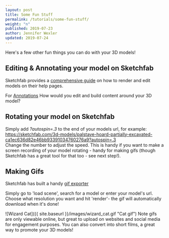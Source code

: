```yaml
---
layout: post
title: Some Fun Stuff
permalink: /tutorials/some-fun-stuff/
weight: "n"
published: 2019-07-23
author: Jennifer Wexler
updated: 2019-07-24
---
```


Here's a few other fun things you can do with your 3D models!

## Editing & Annotating your model on Sketchfab
Sketchfab provides a [comprehensive guide](https://help.sketchfab.com/hc/en-us/categories/200161407-Editing) on how to render and edit models on their help pages.

For [Annotations](https://help.sketchfab.com/hc/en-us/articles/202512456-Annotations) 
How would you edit and build content around your 3D model?

## Rotating your model on Sketchfab

Simply add *?autospin=.3* to the end of your models url, for example: https://sketchfab.com/3d-models/palstave-hoard-partially-excavated-ca1ec636d82e46bb93391034760276a9?autospin=.3  
Change the number to adjust the speed. This is handy if you want to make a screen recording of your model rotating - handy for making gifs (though Sketchfab has a great tool for that too - see next step!). 

## Making Gifs

Sketchfab has built a handy [gif exporter](https://labs.sketchfab.com/experiments/gif-export/)

Simply go to 'load scene', search for a model or enter your model's url. Choose what resolution you want and hit 'render'- the gif will automatically download when it's done! 

![Wizard Cat]({{ site.baseurl }}/images/wizard_cat.gif "Cat gif")
Note gifs are only viewable online, but great to upload on websites and social media for engagement purposes. You can also convert into short films, a great way to promote your 3D models!
